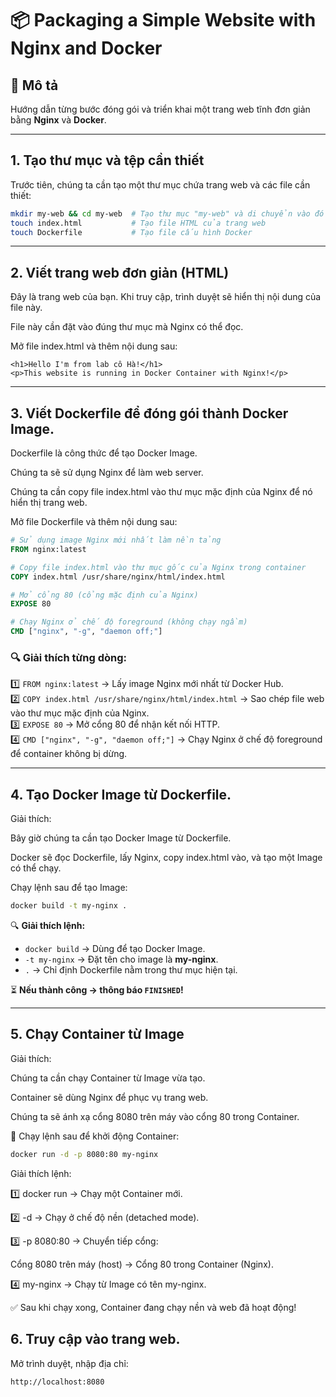 # 📦 Packaging a Simple Website with Nginx and Docker

## 📝 Mô tả
Hướng dẫn từng bước đóng gói và triển khai một trang web tĩnh đơn giản bằng **Nginx** và **Docker**.

---

## 1. Tạo thư mục và tệp cần thiết

Trước tiên, chúng ta cần tạo một thư mục chứa trang web và các file cần thiết:

```bash
mkdir my-web && cd my-web  # Tạo thư mục "my-web" và di chuyển vào đó
touch index.html           # Tạo file HTML của trang web
touch Dockerfile           # Tạo file cấu hình Docker
```
---

## 2. Viết trang web đơn giản (HTML)

Đây là trang web của bạn. Khi truy cập, trình duyệt sẽ hiển thị nội dung của file này.

File này cần đặt vào đúng thư mục mà Nginx có thể đọc.

Mở file index.html và thêm nội dung sau:
```
<h1>Hello I'm from lab cô Hà!</h1>
<p>This website is running in Docker Container with Nginx!</p>
```

---

## 3. Viết Dockerfile để đóng gói thành Docker Image.
Dockerfile là công thức để tạo Docker Image.

Chúng ta sẽ sử dụng Nginx để làm web server.

Chúng ta cần copy file index.html vào thư mục mặc định của Nginx để nó hiển thị trang web.

Mở file Dockerfile và thêm nội dung sau:
```dockerfile
# Sử dụng image Nginx mới nhất làm nền tảng
FROM nginx:latest  

# Copy file index.html vào thư mục gốc của Nginx trong container
COPY index.html /usr/share/nginx/html/index.html  

# Mở cổng 80 (cổng mặc định của Nginx)
EXPOSE 80  

# Chạy Nginx ở chế độ foreground (không chạy ngầm)
CMD ["nginx", "-g", "daemon off;"]
```

### 🔍 Giải thích từng dòng:

1️⃣ `FROM nginx:latest` → Lấy image Nginx mới nhất từ Docker Hub.  
2️⃣ `COPY index.html /usr/share/nginx/html/index.html` → Sao chép file web vào thư mục mặc định của Nginx.  
3️⃣ `EXPOSE 80` → Mở cổng 80 để nhận kết nối HTTP.  
4️⃣ `CMD ["nginx", "-g", "daemon off;"]` → Chạy Nginx ở chế độ foreground để container không bị dừng.  

---

## 4. Tạo Docker Image từ Dockerfile.
Giải thích:

Bây giờ chúng ta cần tạo Docker Image từ Dockerfile.

Docker sẽ đọc Dockerfile, lấy Nginx, copy index.html vào, và tạo một Image có thể chạy.

Chạy lệnh sau để tạo Image:
```bash
docker build -t my-nginx .
```

🔍 **Giải thích lệnh:**
- `docker build` → Dùng để tạo Docker Image.
- `-t my-nginx` → Đặt tên cho image là **my-nginx**.
- `.` → Chỉ định Dockerfile nằm trong thư mục hiện tại.

⏳ **Nếu thành công -> thông báo `FINISHED`!**

---

## 5. Chạy Container từ Image

Giải thích:

Chúng ta cần chạy Container từ Image vừa tạo.

Container sẽ dùng Nginx để phục vụ trang web.

Chúng ta sẽ ánh xạ cổng 8080 trên máy vào cổng 80 trong Container.

📌 Chạy lệnh sau để khởi động Container:
```bash
docker run -d -p 8080:80 my-nginx
```

Giải thích lệnh:

1️⃣ docker run → Chạy một Container mới.

2️⃣ -d → Chạy ở chế độ nền (detached mode).

3️⃣ -p 8080:80 → Chuyển tiếp cổng:

Cổng 8080 trên máy (host) → Cổng 80 trong Container (Nginx).

4️⃣ my-nginx → Chạy từ Image có tên my-nginx.

✅ Sau khi chạy xong, Container đang chạy nền và web đã hoạt động!

## 6. Truy cập vào trang web.

Mở trình duyệt, nhập địa chỉ:
```
http://localhost:8080  
```


